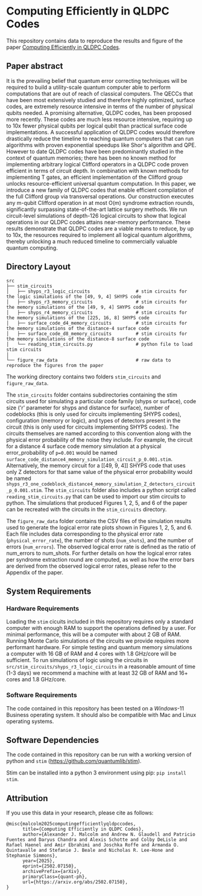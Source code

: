 # Computing Efficiently in QLDPC Codes

This repository contains data to reproduce the results and figure of the paper [Computing Efficiently in QLDPC Codes](https://arxiv.org/abs/2502.07150).

## Paper abstract

It is the prevailing belief that quantum error correcting techniques will be required to build a utility-scale quantum computer able to perform computations that are out of reach of classical computers. The QECCs that have been most extensively studied and therefore highly optimized, surface codes, are extremely resource intensive in terms of the number of physical qubits needed. A promising alternative, QLDPC codes, has been proposed more recently. These codes are much less resource intensive, requiring up to 10x fewer physical qubits per logical qubit than practical surface code implementations. A successful application of QLDPC codes would therefore drastically reduce the timeline to reaching quantum computers that can run algorithms with proven exponential speedups like Shor's algorithm and QPE. However to date QLDPC codes have been predominantly studied in the context of quantum memories; there has been no known method for implementing arbitrary logical Clifford operators in a QLDPC code proven efficient in terms of circuit depth. In combination with known methods for implementing T gates, an efficient implementation of the Clifford group unlocks resource-efficient universal quantum computation. In this paper, we introduce a new family of QLDPC codes that enable efficient compilation of the full Clifford group via transversal operations. Our construction executes any m-qubit Clifford operation in at most O(m) syndrome extraction rounds, significantly surpassing state-of-the-art lattice surgery methods. We run circuit-level simulations of depth-126 logical circuits to show that logical operations in our QLDPC codes attains near-memory performance. These results demonstrate that QLDPC codes are a viable means to reduce, by up to 10x, the resources required to implement all logical quantum algorithms, thereby unlocking a much reduced timeline to commercially valuable quantum computing.

## Directory Layout
    src
    ├── stim_circuits
    │   ├── shyps_r3_logic_circuits                 # stim circuits for the logic simulations of the [49, 9, 4] SHYPS code
    │   ├── shyps_r3_memory_circuits                # stim circuits for the memory simulations of the [49, 9, 4] SHYPS code
    │   ├── shyps_r4_memory_circuits                # stim circuits for the memory simulations of the [225, 16, 8] SHYPS code
    │   ├── surface_code_d4_memory_circuits         # stim circuits for the memory simulations of the distance-4 surface code
    │   ├── surface_code_d8_memory_circuits         # stim circuits for the memory simulations of the distance-8 surface code
    │   └── reading_stim_circuits.py                # python file to load stim circuits
    │
    └── figure_raw_data                             # raw data to reproduce the figures from the paper

The working directory contains two folders `stim_circuits` and `figure_raw_data`.

The `stim_circuits` folder contains subdirectories containing the stim circuits used for simulating a particular code family (shyps or surface), code size ('r' parameter for shyps and distance for surface), number of codeblocks (this is only used for circuits implementing SHYPS codes), configuration (memory or logic), and types of detectors present in the circuit (this is only used for circuits implementing SHYPS codes).
The circuits themselves are named according to this convention along with the physical error probability of the noise they include. For example, the circuit for a distance 4 surface code memory simulation at a
physical error_probability of `p=0.001` would be named `surface_code_distance4_memory_simulation_circuit_p_0.001.stim`. Alternatively, the memory circuit for a [[49, 9, 4]] SHYPS code that uses only Z detectors for that same value of the physical error probability would be named `shyps_r3_one_codeblock_distance4_memory_simulation_Z_detectors_circuit_p_0.001.stim`. The `stim_circuits` folder also includes a python script called `reading_stim_circuits.py` that can be used to import our stim circuits to python. The simulations that produced Figures 1, 2, 5, and 6 of the paper can be recreated with the circuits in the `stim_circuits` directory.

The `figure_raw_data` folder contains the CSV files of the simulation results used to generate the logical error rate plots shown in Figures 1, 2, 5, and 6. Each file includes data corresponding to the physical error rate (`physical_error_rate`), the number of shots (`num_shots`), and the number of errors (`num_errors`). The observed logical error rate is defined as the ratio of num_errors to num_shots. For further details on how the logical error rates per syndrome extraction round are computed, as well as how the error bars are derived from the observed logical error rates, please refer to the Appendix of the paper.

## System Requirements

### Hardware Requirements

Loading the `stim` cicuits included in this repository requires only a standard computer with enough RAM to support the operations defined by a user. For minimal performance, this will be a computer with about 2 GB of RAM. Running Monte Carlo simulations of the circuits we provide requires more performant hardware. For simple testing and quantum memory simulations a computer with 16 GB of RAM and 4 cores with 1.8 GHz/core will be sufficient. To run simulations of logic using the circuits in `src/stim_circuits/shyps_r3_logic_circuits` in a reasonable amount of time (1-3 days) we recommend a machine with at least 32 GB of RAM and 16+ cores and 1.8 GHz/core.

### Software Requirements

The code contained in this repository has been tested on a *Windows*-11 Business operating system. It should also be compatible with Mac and Linux operating systems.

## Software Dependencies

The code contained in this repository can be run with a working version of python and `stim` (https://github.com/quantumlib/stim). 

Stim can be installed into a python 3 environment using pip: `pip install stim`.

## Attribution

If you use this data in your research, please cite as follows:
```
@misc{malcolm2025computingefficientlyqldpccodes,
      title={Computing Efficiently in QLDPC Codes}, 
      author={Alexander J. Malcolm and Andrew N. Glaudell and Patricio Fuentes and Daryus Chandra and Alexis Schotte and Colby DeLisle and Rafael Haenel and Amir Ebrahimi and Joschka Roffe and Armanda O. Quintavalle and Stefanie J. Beale and Nicholas R. Lee-Hone and Stephanie Simmons},
      year={2025},
      eprint={2502.07150},
      archivePrefix={arXiv},
      primaryClass={quant-ph},
      url={https://arxiv.org/abs/2502.07150}, 
}
```
